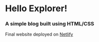 # Hello Explorer!

### A simple blog built using HTML/CSS

Final website deployed on [Netlify](https://singhn13-hello-explorer.netlify.app/)
